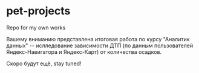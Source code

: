 # pet-projects
Repo for my own works


Вашему вниманию представлена итоговая работа по курсу "Аналитик данных" -- ислледование зависимости ДТП (по данным пользователей Яндекс-Навигатора и Яндекс-Карт) от количества осадков.

Скоро будут ещё, stay tuned!
